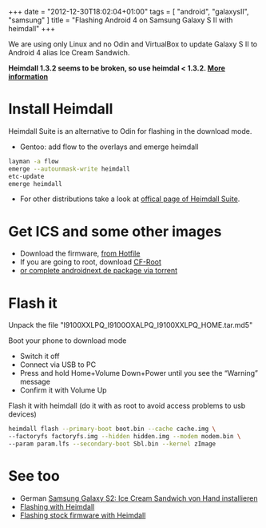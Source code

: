 +++
date = "2012-12-30T18:02:04+01:00"
tags = [ "android", "galaxysII", "samsung" ]
title = "Flashing Android 4 on Samsung Galaxy S II with heimdall"
+++

We are using only Linux and no Odin and VirtualBox to update Galaxy S II to Android 4 alias Ice Cream Sandwich.

<!--more-->

**Heimdall 1.3.2 seems to be broken, so use heimdal < 1.3.2. [More information](https://github.com/Benjamin-Dobell/Heimdall/issues/32)**

# Install Heimdall

Heimdall Suite is an alternative to Odin for flashing in the download mode.

- Gentoo: add flow to the overlays and emerge heimdall

```bash
layman -a flow
emerge --autounmask-write heimdall
etc-update
emerge heimdall
```

- For other distributions take a look at [offical page of Heimdall Suite](http://www.glassechidna.com.au/products/heimdall/).

# Get ICS and some other images

- Download the firmware, [from Hotfile](http://hotfile.com/dl/149514867/aea2f22/I9100XXLPQ_I9100OXALPQ_XEO.zip.html)
- If you are going to root, download [CF-Root](http://download.chainfire.eu/152/CF-Root/SGS2/CF-Root-SGS2_XX_XEO_LPQ-PROPER-v5.4-CWM5.zip)
- [or complete androidnext.de package via torrent](http://dl.androidnext.de/samsung.galaxy.s.ii.ics.package.-.xxlpq.firmware.root.odin.-.androidnext.de.zip.torrent)

# Flash it

Unpack the file "I9100XXLPQ_I9100OXALPQ_I9100XXLPQ_HOME.tar.md5"

Boot your phone to download mode

- Switch it off
- Connect via USB to PC
- Press and hold Home+Volume Down+Power until you see the “Warning” message
- Confirm it with Volume Up

Flash it with heimdall (do it with as root to avoid access problems to usb devices)

```bash
heimdall flash --primary-boot boot.bin --cache cache.img \
--factoryfs factoryfs.img --hidden hidden.img --modem modem.bin \
--param param.lfs --secondary-boot Sbl.bin --kernel zImage
```

# See too

- German [Samsung Galaxy S2: Ice Cream Sandwich von Hand installieren](http://www.androidnext.de/howto/samsung-galaxy-s2-ice-cream-sandwich-howto/)
- [Flashing with Heimdall](http://www.darkyrom.com/community/index.php?threads/flashing-with-heimdall.2414/)
- [Flashing stock firmware with Heimdall](http://www.poempelfox.de/blog/2011/10/)
